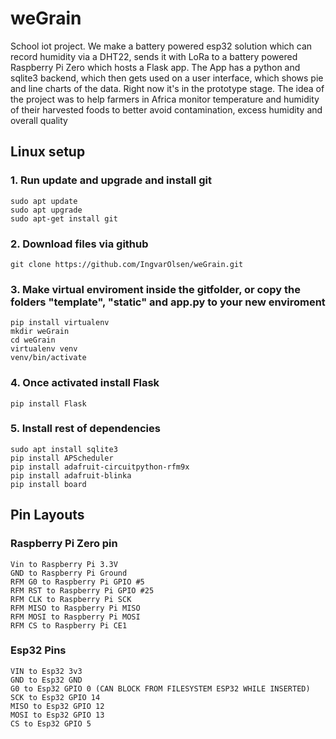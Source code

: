 # weGrain
School iot project. We make a battery powered esp32 solution which can record humidity via a DHT22, sends it with LoRa to a battery powered Raspberry Pi Zero which hosts a Flask app. The App has a python and sqlite3 backend, which then gets used on a user interface, which shows pie and line charts of the data.
Right now it's in the prototype stage. The idea of the project was to help farmers in Africa monitor temperature and humidity of their harvested foods to better avoid contamination, excess humidity and overall quality 


## Linux setup

### 1. Run update and upgrade and install git
```
sudo apt update
sudo apt upgrade
sudo apt-get install git
```

### 2. Download files via github
```
git clone https://github.com/IngvarOlsen/weGrain.git
```

### 3. Make virtual enviroment inside the gitfolder, or copy the folders "template", "static" and app.py to your new enviroment
```
pip install virtualenv
mkdir weGrain
cd weGrain
virtualenv venv
venv/bin/activate
```

### 4. Once activated install Flask
```
pip install Flask
```

### 5. Install rest of dependencies 
```
sudo apt install sqlite3
pip install APScheduler
pip install adafruit-circuitpython-rfm9x
pip install adafruit-blinka
pip install board
```

## Pin Layouts

### Raspberry Pi Zero pin
```
Vin to Raspberry Pi 3.3V
GND to Raspberry Pi Ground
RFM G0 to Raspberry Pi GPIO #5
RFM RST to Raspberry Pi GPIO #25
RFM CLK to Raspberry Pi SCK
RFM MISO to Raspberry Pi MISO
RFM MOSI to Raspberry Pi MOSI
RFM CS to Raspberry Pi CE1
```

### Esp32 Pins
 ```
VIN to Esp32 3v3
GND to Esp32 GND
G0 to Esp32 GPIO 0 (CAN BLOCK FROM FILESYSTEM ESP32 WHILE INSERTED)
SCK to Esp32 GPIO 14
MISO to Esp32 GPIO 12
MOSI to Esp32 GPIO 13
CS to Esp32 GPIO 5
```


